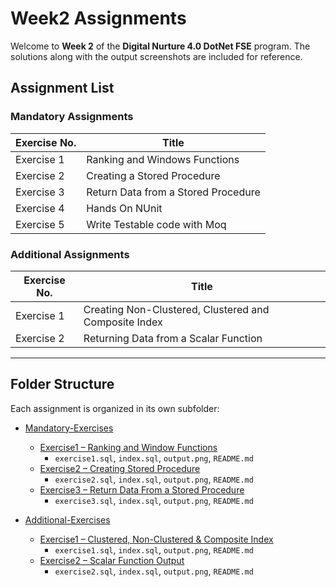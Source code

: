# Week2 Assignments

Welcome to **Week 2** of the **Digital Nurture 4.0 DotNet FSE** program.
The solutions along with the output screenshots are included for reference.

## Assignment List

### Mandatory Assignments

| Exercise No. | Title                                      |
|--------------|--------------------------------------------|
| Exercise 1   | Ranking and Windows Functions              |
| Exercise 2   | Creating a Stored Procedure                  |
| Exercise 3   | Return Data from a Stored Procedure                             |
| Exercise 4   | Hands On NUnit               | 
| Exercise 5   | Write Testable code with Moq               |


### Additional Assignments
| Exercise No. | Title                                      |
|--------------|--------------------------------------------|
| Exercise 1   | Creating Non-Clustered, Clustered and Composite Index             |
| Exercise 2   | Returning Data from a Scalar Function                  |
---

## Folder Structure

Each assignment is organized in its own subfolder:

* [Mandatory-Exercises](./Mandatory-Exercises)
  * [Exercise1 – Ranking and Window Functions](./Mandatory-Exercises/Exercise1)
    * `exercise1.sql`, `index.sql`, `output.png`, `README.md`  
  * [Exercise2 – Creating Stored Procedure](./Mandatory-Exercises/Exercise2)  
    * `exercise2.sql`, `index.sql`, `output.png`, `README.md`
  * [Exercise3 – Return Data From a Stored Procedure](./Mandatory-Exercises/Exercise3)  
    * `exercise3.sql`, `index.sql`, `output.png`, `README.md`

* [Additional-Exercises](./Additional-Exercises)
  * [Exercise1 – Clustered, Non-Clustered & Composite Index](./Additional-Exercises/Exercise1)  
    * `exercise1.sql`, `index.sql`, `output.png`, `README.md`  
  * [Exercise2 – Scalar Function Output](./Additional-Exercises/Exercise2)  
    * `exercise2.sql`, `index.sql`, `output.png`, `README.md`
